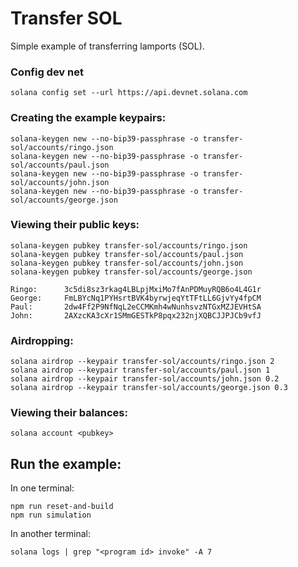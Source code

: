 # Transfer SOL

Simple example of transferring lamports (SOL).

### Config dev net

```shell
solana config set --url https://api.devnet.solana.com
```

### Creating the example keypairs:

```shell
solana-keygen new --no-bip39-passphrase -o transfer-sol/accounts/ringo.json
solana-keygen new --no-bip39-passphrase -o transfer-sol/accounts/paul.json
solana-keygen new --no-bip39-passphrase -o transfer-sol/accounts/john.json
solana-keygen new --no-bip39-passphrase -o transfer-sol/accounts/george.json
```

### Viewing their public keys:

```shell
solana-keygen pubkey transfer-sol/accounts/ringo.json
solana-keygen pubkey transfer-sol/accounts/paul.json
solana-keygen pubkey transfer-sol/accounts/john.json
solana-keygen pubkey transfer-sol/accounts/george.json
```

```shell
Ringo:      3c5di8sz3rkag4LBLpjMxiMo7fAnPDMuyRQB6o4L4G1r
George:     FmLBYcNq1PYHsrtBVK4byrwjeqYtTFtLL6GjvYy4fpCM
Paul:       2dw4Ff2P9NfNqL2eCCMKmh4wNunhsvzNTGxMZJEVHtSA
John:       2AXzcKA3cXr1SMmGESTkP8pqx232njXQBCJJPJCb9vfJ
```

### Airdropping:

```shell
solana airdrop --keypair transfer-sol/accounts/ringo.json 2
solana airdrop --keypair transfer-sol/accounts/paul.json 1
solana airdrop --keypair transfer-sol/accounts/john.json 0.2
solana airdrop --keypair transfer-sol/accounts/george.json 0.3
```

### Viewing their balances:

```shell
solana account <pubkey> 
```

## Run the example:

In one terminal:
```shell
npm run reset-and-build
npm run simulation
```

In another terminal:
```shell
solana logs | grep "<program id> invoke" -A 7
```